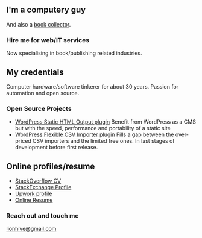 ## I'm a computery guy

And also a [book collector](http://leonsbooks.github.io). 

### Hire me for web/IT services

Now specialising in book/publishing related industries. 

## My credentials

Computer hardware/software tinkerer for about 30 years. Passion for automation and open source.

### Open Source Projects

 - [WordPress Static HTML Output plugin](https://wordpress.org/plugins/static-html-output-plugin/) Benefit from WordPress as a CMS but with the speed, performance and portability of a static site
 - [WordPress Flexible CSV Importer plugin](https://github.com/leonstafford/wp-flexible-csv-importer) Fills a gap between the over-priced CSV importers and the limited free ones. In last stages of development before first release.

## Online profiles/resume

 - [StackOverflow CV](https://stackoverflow.com/cv/cloud)
 - [StackExchange Profile](http://stackexchange.com/users/1838097/leon-stafford)
 - [Upwork profile](https://www.upwork.com/freelancers/~0141e7640942d9fbd1)
 - [Online Resume](https://careers.stackoverflow.com/cloud) 

### Reach out and touch me

[lionhive@gmail.com](mailto:lionhive@gmail.com)

